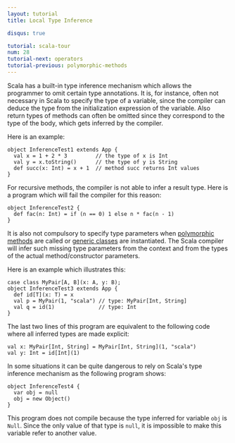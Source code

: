 ```yaml
---
layout: tutorial
title: Local Type Inference

disqus: true

tutorial: scala-tour
num: 28
tutorial-next: operators
tutorial-previous: polymorphic-methods
---
```

Scala has a built-in type inference mechanism which allows the programmer to omit certain type annotations. It is, for instance, often not necessary in Scala to specify the type of a variable, since the compiler can deduce the type from the initialization expression of the variable. Also return types of methods can often be omitted since they correspond to the type of the body, which gets inferred by the compiler.

Here is an example:

```tut
object InferenceTest1 extends App {
  val x = 1 + 2 * 3         // the type of x is Int
  val y = x.toString()      // the type of y is String
  def succ(x: Int) = x + 1  // method succ returns Int values
}
```

For recursive methods, the compiler is not able to infer a result type. Here is a program which will fail the compiler for this reason:

```tut:fail
object InferenceTest2 {
  def fac(n: Int) = if (n == 0) 1 else n * fac(n - 1)
}
```

It is also not compulsory to specify type parameters when [polymorphic methods](polymorphic-methods.html) are called or [generic classes](generic-classes.html) are instantiated. The Scala compiler will infer such missing type parameters from the context and from the types of the actual method/constructor parameters.

Here is an example which illustrates this:

```
case class MyPair[A, B](x: A, y: B);
object InferenceTest3 extends App {
  def id[T](x: T) = x
  val p = MyPair(1, "scala") // type: MyPair[Int, String]
  val q = id(1)              // type: Int
}
```

The last two lines of this program are equivalent to the following code where all inferred types are made explicit:

```
val x: MyPair[Int, String] = MyPair[Int, String](1, "scala")
val y: Int = id[Int](1)
```

In some situations it can be quite dangerous to rely on Scala's type inference mechanism as the following program shows:

```tut:fail
object InferenceTest4 {
  var obj = null
  obj = new Object()
}
```

This program does not compile because the type inferred for variable `obj` is `Null`. Since the only value of that type is `null`, it is impossible to make this variable refer to another value.

